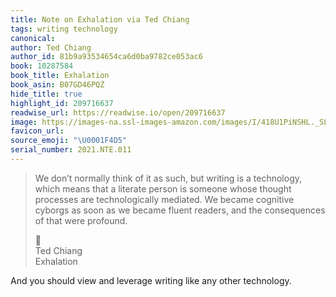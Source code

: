 ```yaml
---
title: Note on Exhalation via Ted Chiang
tags: writing technology
canonical:
author: Ted Chiang
author_id: 81b9a93534654ca6d0ba9782ce053ac6
book: 10287584
book_title: Exhalation
book_asin: B07GD46PQZ
hide_title: true
highlight_id: 209716637
readwise_url: https://readwise.io/open/209716637
image: https://images-na.ssl-images-amazon.com/images/I/418U1PiNSHL._SL200_.jpg
favicon_url:
source_emoji: "\U0001F4D5"
serial_number: 2021.NTE.011
---
```

> We don’t normally think of it as such, but writing is a technology, which means that a literate person is someone whose thought processes are technologically mediated. We became cognitive cyborgs as soon as we became fluent readers, and the consequences of that were profound.
> <div class="quoteback-footer"><div class="quoteback-avatar"><span class="mini-emoji"> 📕</span></div><div class="quoteback-metadata"><div class="metadata-inner"><span style="display:none">FROM:</span><div aria-label="Ted Chiang" class="quoteback-author"> Ted Chiang</div><div aria-label="Exhalation" class="quoteback-title"> Exhalation</div></div></div></div>

And you should view and leverage writing like any other technology.